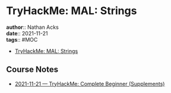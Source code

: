 # TryHackMe: MAL: Strings

**author**:: Nathan Acks  
**date**:: 2021-11-21  
**tags**:: #MOC

* [TryHackMe: MAL: Strings](https://tryhackme.com/room/malstrings)

## Course Notes

* [2021-11-21 — TryHackMe: Complete Beginner (Supplements)](../log/2021-11-21-tryhackme-complete-beginner-supplements.md)
